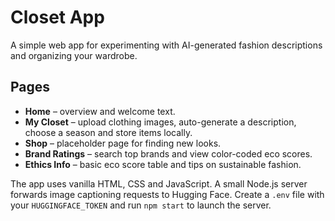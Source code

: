 # Closet App

A simple web app for experimenting with AI-generated fashion descriptions and organizing your wardrobe.

## Pages
- **Home** – overview and welcome text.
- **My Closet** – upload clothing images, auto-generate a description, choose a season and store items locally.
- **Shop** – placeholder page for finding new looks.
- **Brand Ratings** – search top brands and view color-coded eco scores.
- **Ethics Info** – basic eco score table and tips on sustainable fashion.

The app uses vanilla HTML, CSS and JavaScript. A small Node.js server forwards image captioning requests to Hugging Face. Create a `.env` file with your `HUGGINGFACE_TOKEN` and run `npm start` to launch the server.

